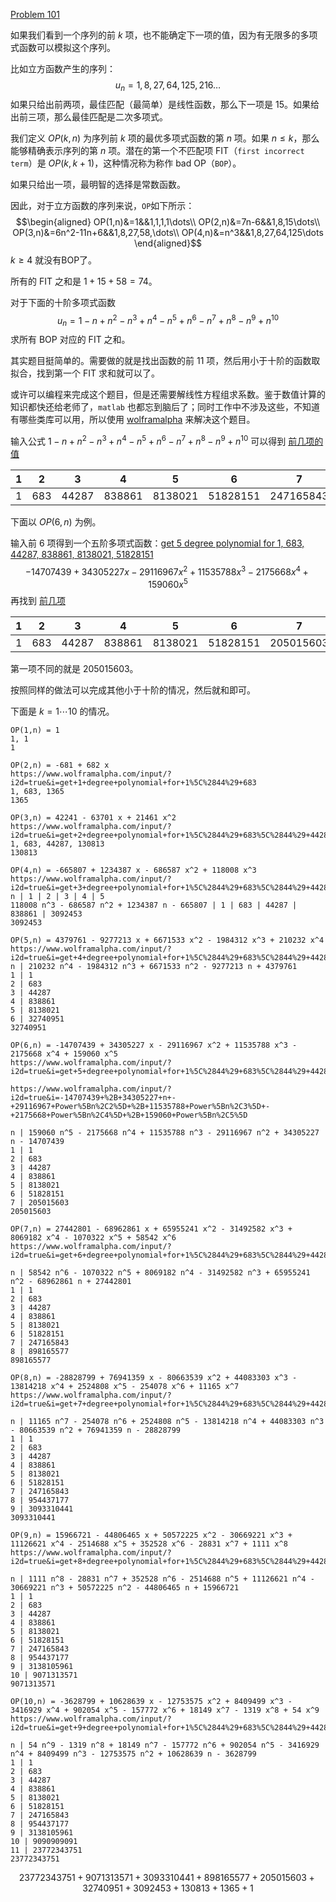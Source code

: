 [Problem 101](https://projecteuler.net/problem=101)

如果我们看到一个序列的前 $k$ 项，也不能确定下一项的值，因为有无限多的多项式函数可以模拟这个序列。

比如立方函数产生的序列：
$$u_n=1,8,27,64,125,216\dots$$
如果只给出前两项，最佳匹配（最简单）是线性函数，那么下一项是 15。如果给出前三项，那么最佳匹配是二次多项式。

我们定义 $OP(k, n)$ 为序列前 $k$ 项的最优多项式函数的第 $n$ 项。如果 $n\leq k$，那么能够精确表示序列的第 $n$ 项。潜在的第一个不匹配项 FIT（`first incorrect term`）是 $OP(k, k+1)$，这种情况称为称作 bad OP（`BOP`）。

如果只给出一项，最明智的选择是常数函数。

因此，对于立方函数的序列来说，`OP`如下所示：
$$\begin{aligned}
OP(1,n)&=1&&1,1,1,1\dots\\
OP(2,n)&=7n-6&&1,8,15\dots\\
OP(3,n)&=6n^2-11n+6&&1,8,27,58,\dots\\
OP(4,n)&=n^3&&1,8,27,64,125\dots
\end{aligned}$$
$k\geq 4$ 就没有BOP了。

所有的 FIT 之和是 $1+15+58=74$。

对于下面的十阶多项式函数
$$u_n=1-n+n^2-n^3+n^4-n^5+n^6-n^7+n^8-n^9+n^{10}$$
求所有 BOP 对应的 FIT 之和。

其实题目挺简单的。需要做的就是找出函数的前 11 项，然后用小于十阶的函数取拟合，找到第一个 FIT 求和就可以了。

或许可以编程来完成这个题目，但是还需要解线性方程组求系数。鉴于数值计算的知识都快还给老师了，`matlab` 也都忘到脑后了；同时工作中不涉及这些，不知道有哪些类库可以用，所以使用 [wolframalpha](https://www.wolframalpha.com/input) 来解决这个题目。

输入公式 $1 − n + n^2 − n^3 + n^4 − n^5 + n^6 − n^7 + n^8 − n^9 + n^{10}$ 可以得到 [前几项的值](https://www.wolframalpha.com/input?i=1+%E2%88%92+n+%2B+n%5E2+%E2%88%92+n%5E3+%2B+n%5E4+%E2%88%92+n%5E5+%2B+n%5E6+%E2%88%92+n%5E7+%2B+n%5E8+%E2%88%92+n%5E9+%2B+n%5E10)

| 1 | 2 | 3 | 4 | 5 | 6 | 7 | 8 | 9 | 10 | 11 | 12| 13 | 14 |
|--|--|--|--|--|--|--|--|--|--|--|--|--|--|
| 1 | 683 | 44287 | 838861 | 8138021 | 51828151 | 247165843 | 954437177 | 3138105961 | 9090909091 | 23775972551 | 57154490053 | 128011456717 | 269971011311 |

下面以 $OP(6,n)$ 为例。

输入前 6 项得到一个五阶多项式函数：[get 5 degree polynomial for 1, 683, 44287, 838861, 8138021, 51828151](https://www.wolframalpha.com/input/?i2d=true&i=get+5+degree+polynomial+for+1%5C%2844%29+683%5C%2844%29+44287%5C%2844%29+838861%5C%2844%29+8138021%5C%2844%29+51828151)
$$-14707439 + 34305227 x - 29116967 x^2 + 11535788 x^3 - 2175668 x^4 + 159060 x^5$$
再找到 [前几项](https://www.wolframalpha.com/input/?i2d=true&i=-14707439+%2B+34305227+n+-+29116967+Power%5Bn%2C2%5D+%2B+11535788+Power%5Bn%2C3%5D+-+2175668+Power%5Bn%2C4%5D+%2B+159060+Power%5Bn%2C5%5D)

| 1 | 2 | 3 | 4 | 5 | 6 | 7 |
|--|--|--|--|--|--|--|
| 1| 683| 44287| 838861| 8138021| 51828151| 205015603 |

第一项不同的就是 205015603。

按照同样的做法可以完成其他小于十阶的情况，然后就和即可。

下面是 $k=1\cdots 10$ 的情况。


```
OP(1,n) = 1
1, 1
1
```
```
OP(2,n) = -681 + 682 x
https://www.wolframalpha.com/input/?i2d=true&i=get+1+degree+polynomial+for+1%5C%2844%29+683
1, 683, 1365
1365
```
```
OP(3,n) = 42241 - 63701 x + 21461 x^2
https://www.wolframalpha.com/input/?i2d=true&i=get+2+degree+polynomial+for+1%5C%2844%29+683%5C%2844%29+44287
1, 683, 44287, 130813
130813
```
```
OP(4,n) = -665807 + 1234387 x - 686587 x^2 + 118008 x^3
https://www.wolframalpha.com/input/?i2d=true&i=get+3+degree+polynomial+for+1%5C%2844%29+683%5C%2844%29+44287%5C%2844%29+838861
n | 1 | 2 | 3 | 4 | 5
118008 n^3 - 686587 n^2 + 1234387 n - 665807 | 1 | 683 | 44287 | 838861 | 3092453
3092453
```
```
OP(5,n) = 4379761 - 9277213 x + 6671533 x^2 - 1984312 x^3 + 210232 x^4
https://www.wolframalpha.com/input/?i2d=true&i=get+4+degree+polynomial+for+1%5C%2844%29+683%5C%2844%29+44287%5C%2844%29+838861%5C%2844%29+8138021
n | 210232 n^4 - 1984312 n^3 + 6671533 n^2 - 9277213 n + 4379761
1 | 1
2 | 683
3 | 44287
4 | 838861
5 | 8138021
6 | 32740951
32740951
```
```
OP(6,n) = -14707439 + 34305227 x - 29116967 x^2 + 11535788 x^3 - 2175668 x^4 + 159060 x^5
https://www.wolframalpha.com/input/?i2d=true&i=get+5+degree+polynomial+for+1%5C%2844%29+683%5C%2844%29+44287%5C%2844%29+838861%5C%2844%29+8138021%5C%2844%29+51828151

https://www.wolframalpha.com/input/?i2d=true&i=-14707439+%2B+34305227+n+-+29116967+Power%5Bn%2C2%5D+%2B+11535788+Power%5Bn%2C3%5D+-+2175668+Power%5Bn%2C4%5D+%2B+159060+Power%5Bn%2C5%5D

n | 159060 n^5 - 2175668 n^4 + 11535788 n^3 - 29116967 n^2 + 34305227 n - 14707439
1 | 1
2 | 683
3 | 44287
4 | 838861
5 | 8138021
6 | 51828151
7 | 205015603
205015603
```
```
OP(7,n) = 27442801 - 68962861 x + 65955241 x^2 - 31492582 x^3 + 8069182 x^4 - 1070322 x^5 + 58542 x^6
https://www.wolframalpha.com/input/?i2d=true&i=get+6+degree+polynomial+for+1%5C%2844%29+683%5C%2844%29+44287%5C%2844%29+838861%5C%2844%29+8138021%5C%2844%29+51828151%5C%2844%29+247165843

n | 58542 n^6 - 1070322 n^5 + 8069182 n^4 - 31492582 n^3 + 65955241 n^2 - 68962861 n + 27442801
1 | 1
2 | 683
3 | 44287
4 | 838861
5 | 8138021
6 | 51828151
7 | 247165843
8 | 898165577
898165577

```
```
OP(8,n) = -28828799 + 76941359 x - 80663539 x^2 + 44083303 x^3 - 13814218 x^4 + 2524808 x^5 - 254078 x^6 + 11165 x^7
https://www.wolframalpha.com/input/?i2d=true&i=get+7+degree+polynomial+for+1%5C%2844%29+683%5C%2844%29+44287%5C%2844%29+838861%5C%2844%29+8138021%5C%2844%29+51828151%5C%2844%29+247165843%5C%2844%29+954437177

n | 11165 n^7 - 254078 n^6 + 2524808 n^5 - 13814218 n^4 + 44083303 n^3 - 80663539 n^2 + 76941359 n - 28828799
1 | 1
2 | 683
3 | 44287
4 | 838861
5 | 8138021
6 | 51828151
7 | 247165843
8 | 954437177
9 | 3093310441
3093310441
```
```
OP(9,n) = 15966721 - 44806465 x + 50572225 x^2 - 30669221 x^3 + 11126621 x^4 - 2514688 x^5 + 352528 x^6 - 28831 x^7 + 1111 x^8
https://www.wolframalpha.com/input/?i2d=true&i=get+8+degree+polynomial+for+1%5C%2844%29+683%5C%2844%29+44287%5C%2844%29+838861%5C%2844%29+8138021%5C%2844%29+51828151%5C%2844%29+247165843%5C%2844%29+954437177%5C%2844%29+3138105961

n | 1111 n^8 - 28831 n^7 + 352528 n^6 - 2514688 n^5 + 11126621 n^4 - 30669221 n^3 + 50572225 n^2 - 44806465 n + 15966721
1 | 1
2 | 683
3 | 44287
4 | 838861
5 | 8138021
6 | 51828151
7 | 247165843
8 | 954437177
9 | 3138105961
10 | 9071313571
9071313571
```
```
OP(10,n) = -3628799 + 10628639 x - 12753575 x^2 + 8409499 x^3 - 3416929 x^4 + 902054 x^5 - 157772 x^6 + 18149 x^7 - 1319 x^8 + 54 x^9
https://www.wolframalpha.com/input/?i2d=true&i=get+9+degree+polynomial+for+1%5C%2844%29+683%5C%2844%29+44287%5C%2844%29+838861%5C%2844%29+8138021%5C%2844%29+51828151%5C%2844%29+247165843%5C%2844%29+954437177%5C%2844%29+3138105961%5C%2844%29+9090909091

n | 54 n^9 - 1319 n^8 + 18149 n^7 - 157772 n^6 + 902054 n^5 - 3416929 n^4 + 8409499 n^3 - 12753575 n^2 + 10628639 n - 3628799
1 | 1
2 | 683
3 | 44287
4 | 838861
5 | 8138021
6 | 51828151
7 | 247165843
8 | 954437177
9 | 3138105961
10 | 9090909091
11 | 23772343751
23772343751
```

$$23772343751+9071313571+3093310441+898165577+205015603+32740951+3092453+130813+1365+1$$

